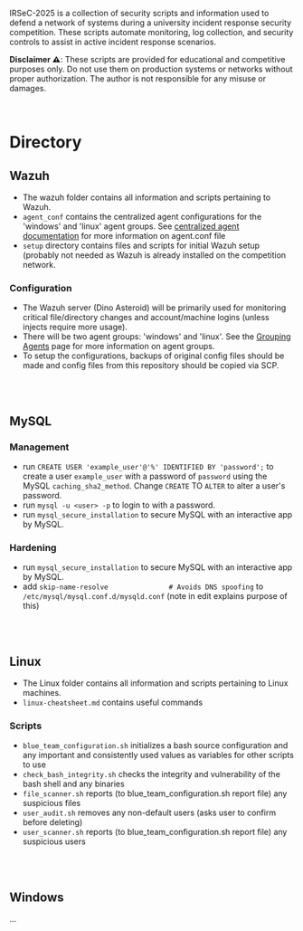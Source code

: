 IRSeC-2025 is a collection of security scripts and information used to defend a network of systems during a university incident response security competition. These scripts automate monitoring, log collection, and security controls to assist in active incident response scenarios.

**Disclaimer ⚠️**:
These scripts are provided for educational and competitive purposes only. Do not use them on production systems or networks without proper authorization. The author is not responsible for any misuse or damages.

<br>

# Directory

## Wazuh
- The wazuh folder contains all information and scripts pertaining to Wazuh.
- `agent_conf` contains the centralized agent configurations for the 'windows' and 'linux' agent groups. See [centralized agent documentation](https://documentation.wazuh.com/current/user-manual/reference/centralized-configuration.html) for more information on agent.conf file
- `setup` directory contains files and scripts for initial Wazuh setup (probably not needed as Wazuh is already installed on the competition network.

### Configuration
- The Wazuh server (Dino Asteroid) will be primarily used for monitoring critical file/directory changes and account/machine logins (unless injects require more usage).
- There will be two agent groups: 'windows' and 'linux'. See the [Grouping Agents](https://documentation.wazuh.com/current/user-manual/agent/agent-management/grouping-agents.html) page for more information on agent groups.
- To setup the configurations, backups of original config files should be made and config files from this repository should be copied via SCP.

<br>
<br>

## MySQL

### Management
- run `CREATE USER 'example_user'@'%' IDENTIFIED BY 'password';` to create a user `example_user` with a password of `password` using the MySQL `caching_sha2_method`. Change `CREATE` TO `ALTER` to alter a user's password.
- run `mysql -u <user> -p` to login to <user> with a password.
- run `mysql_secure_installation` to secure MySQL with an interactive app by MySQL.

### Hardening
- run `mysql_secure_installation` to secure MySQL with an interactive app by MySQL.
- add `skip-name-resolve               # Avoids DNS spoofing` to `/etc/mysql/mysql.conf.d/mysqld.conf` (note in edit explains purpose of this)

<br>
<br>

## Linux
- The Linux folder contains all information and scripts pertaining to Linux machines.
- `linux-cheatsheet.md` contains useful commands
### Scripts
- `blue_team_configuration.sh` initializes a bash source configuration and any important and consistently used values as variables for other scripts to use
- `check_bash_integrity.sh` checks the integrity and vulnerability of the bash shell and any binaries
- `file_scanner.sh` reports (to blue_team_configuration.sh report file) any suspicious files
- `user_audit.sh` removes any non-default users (asks user to confirm before deleting)
- `user_scanner.sh` reports (to blue_team_configuration.sh report file) any suspicious users

<br>
<br>

## Windows
...

